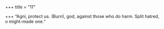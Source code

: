 +++
title = "11"

+++
“Agni, protect us. (Burn), god, against those who do harm.
Split hatred, o might-made one.”